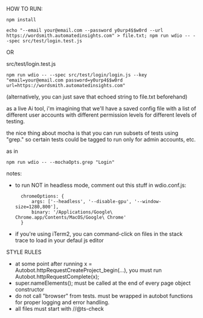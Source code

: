 HOW TO RUN:


``npm install``


``echo "--email your@email.com --password y0urp4$$w0rd --url https://wordsmith.automatedinsights.com" > file.txt; npm run wdio -- --spec src/test/login.test.js``

OR

src/test/login.test.js

``npm run wdio -- --spec src/test/login/login.js --key "email=your@email.com password=y0urp4$$w0rd url=https://wordsmith.automatedinsights.com"``

(alternatively, you can just save that echoed string to file.txt beforehand)

as a live Ai tool, i'm imagining that we'll have a saved config file with a list of different user accounts with different permission levels for different levels of testing.

the nice thing about mocha is that you can run subsets of tests using "grep."  so certain tests could be tagged to run only for admin accounts, etc.  

as in 

``npm run wdio -- --mochaOpts.grep "Login"``

notes:

- to run NOT in headless mode, comment out this stuff in wdio.conf.js:

        chromeOptions: {
            args: ['--headless', '--disable-gpu', '--window-size=1280,800'],
            binary: '/Applications/Google\ Chrome.app/Contents/MacOS/Google\ Chrome'
        }

- if you're using iTerm2, you can command-click on files in the stack trace to load in your defaul js editor


STYLE RULES

*  at some point after running x = Autobot.httpRequestCreateProject_begin(...), you must run Autobot.httpRequestComplete(x);
*  super.nameElements(); must be called at the end of every page object constructor
*  do not call "browser" from tests.  must be wrapped in autobot functions for proper logging and error handling.
*  all files must start with //@ts-check

 